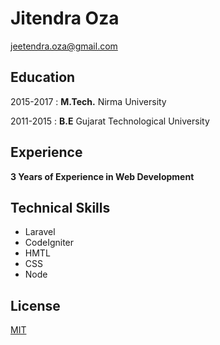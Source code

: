 # Jitendra Oza

jeetendra.oza@gmail.com

## Education

2015-2017
    :  **M.Tech.**
    Nirma University

2011-2015
    :  **B.E**
    Gujarat Technological University

## Experience
**3 Years of Experience in Web Development**

## Technical Skills
* Laravel
* CodeIgniter
* HMTL 
* CSS
* Node

## License
[MIT](https://jitendra.mit-license.org)
